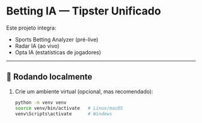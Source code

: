 # Betting IA — Tipster Unificado

Este projeto integra:
- Sports Betting Analyzer (pré-live)
- Radar IA (ao vivo)
- Opta IA (estatísticas de jogadores)

---

## 🚀 Rodando localmente

1. Crie um ambiente virtual (opcional, mas recomendado):
   ```bash
   python -m venv venv
   source venv/bin/activate   # Linux/macOS
   venv\Scripts\activate      # Windows
